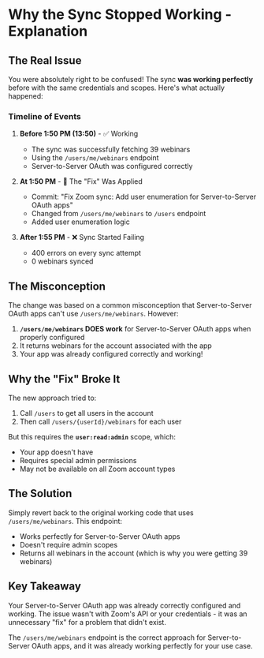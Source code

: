 # Why the Sync Stopped Working - Explanation

## The Real Issue

You were absolutely right to be confused! The sync **was working perfectly** before with the same credentials and scopes. Here's what actually happened:

### Timeline of Events

1. **Before 1:50 PM (13:50)** - ✅ Working
   - The sync was successfully fetching 39 webinars
   - Using the `/users/me/webinars` endpoint
   - Server-to-Server OAuth was configured correctly

2. **At 1:50 PM** - 🔄 The "Fix" Was Applied
   - Commit: "Fix Zoom sync: Add user enumeration for Server-to-Server OAuth apps"
   - Changed from `/users/me/webinars` to `/users` endpoint
   - Added user enumeration logic

3. **After 1:55 PM** - ❌ Sync Started Failing
   - 400 errors on every sync attempt
   - 0 webinars synced

## The Misconception

The change was based on a common misconception that Server-to-Server OAuth apps can't use `/users/me/webinars`. However:

1. **`/users/me/webinars` DOES work** for Server-to-Server OAuth apps when properly configured
2. It returns webinars for the account associated with the app
3. Your app was already configured correctly and working!

## Why the "Fix" Broke It

The new approach tried to:
1. Call `/users` to get all users in the account
2. Then call `/users/{userId}/webinars` for each user

But this requires the **`user:read:admin`** scope, which:
- Your app doesn't have
- Requires special admin permissions
- May not be available on all Zoom account types

## The Solution

Simply revert back to the original working code that uses `/users/me/webinars`. This endpoint:
- Works perfectly for Server-to-Server OAuth apps
- Doesn't require admin scopes
- Returns all webinars in the account (which is why you were getting 39 webinars)

## Key Takeaway

Your Server-to-Server OAuth app was already correctly configured and working. The issue wasn't with Zoom's API or your credentials - it was an unnecessary "fix" for a problem that didn't exist.

The `/users/me/webinars` endpoint is the correct approach for Server-to-Server OAuth apps, and it was already working perfectly for your use case.
